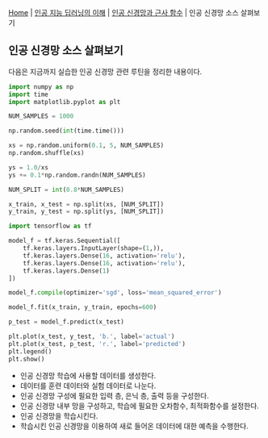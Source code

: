 [Home](./../../../README.md) | [인공 지능 딥러닝의 이해](./../../README.md) | [인공 신경망과 근사 함수](./../README.md) | 인공 신경망 소스 살펴보기

## 인공 신경망 소스 살펴보기
다음은 지금까지 실습한 인공 신경망 관련 루틴을 정리한 내용이다.
```python
import numpy as np
import time
import matplotlib.pyplot as plt

NUM_SAMPLES = 1000

np.random.seed(int(time.time()))

xs = np.random.uniform(0.1, 5, NUM_SAMPLES)
np.random.shuffle(xs)

ys = 1.0/xs
ys += 0.1*np.random.randn(NUM_SAMPLES)

NUM_SPLIT = int(0.8*NUM_SAMPLES)

x_train, x_test = np.split(xs, [NUM_SPLIT])
y_train, y_test = np.split(ys, [NUM_SPLIT])

import tensorflow as tf

model_f = tf.keras.Sequential([
    tf.keras.layers.InputLayer(shape=(1,)),
    tf.keras.layers.Dense(16, activation='relu'),
    tf.keras.layers.Dense(16, activation='relu'),
    tf.keras.layers.Dense(1)
])

model_f.compile(optimizer='sgd', loss='mean_squared_error')

model_f.fit(x_train, y_train, epochs=600)

p_test = model_f.predict(x_test)

plt.plot(x_test, y_test, 'b.', label='actual')
plt.plot(x_test, p_test, 'r.', label='predicted')
plt.legend()
plt.show()
```
- 인공 신경망 학습에 사용할 데이터를 생성한다.
- 데이터를 훈련 데이터와 실험 데이터로 나눈다.
- 인공 신경망 구성에 필요한 입력 층, 은닉 층, 출력 등을 구성한다.
- 인공 신경망 내부 망을 구성하고, 학습에 필요한 오차함수, 최적화함수를 설정한다.
- 인공 신경망을 학습시킨다.
- 학습시킨 인공 신경망을 이용하여 새로 들어온 데이터에 대한 예측을 수행한다.
